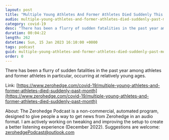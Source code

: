 ```yaml
---
layout: post
title: "Multiple Young Athletes And Former Athletes Died Suddenly This Past Month"
audio: multiple-young-athletes-and-former-athletes-died-suddenly-past-month-0
category: covid-19
desc: "There has been a flurry of sudden fatalities in the past year among athletes and former athletes in particular, occurring at relatively young ages."
duration: 00:04:22
length: 262
datetime: Sun, 15 Jan 2023 16:10:00 +0000
tags: podcast
guid: multiple-young-athletes-and-former-athletes-died-suddenly-past-month-0
order: 0
---
```

There has been a flurry of sudden fatalities in the past year among athletes and former athletes in particular, occurring at relatively young ages.

Link: [https://www.zerohedge.com/covid-19/multiple-young-athletes-and-former-athletes-died-suddenly-past-month](https://www.zerohedge.com/covid-19/multiple-young-athletes-and-former-athletes-died-suddenly-past-month)

About: The Zerohedge Podcast is a non-commercial, automated program, designed to give people a way to get news from Zerohedge in an audio format.  I am actively working on tweaking and improving the setup to create a better listening experience (December 2022).  Suggestions are welcome: [zerohedgePodcast@outlook.com](mailto:zerohedgePodcast@outlook.com)